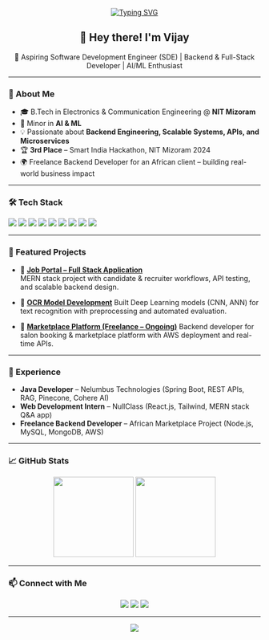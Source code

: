 <p align="center">
  <a href="https://git.io/typing-svg">
  <img src="https://readme-typing-svg.demolab.com?font=Fira+Code&weight=600&size=28&pause=1000&color=36BCF7&center=true&vCenter=true&width=700&lines=Hi++I'm+Masirapa+Vijay+Vardhan;Aspiring+Software+Development+Engineer;Backend+%7C+Full-Stack+Developer;AI+%26+ML+Enthusiast;Open+to+Exciting+Opportunities!" alt="Typing SVG" />
  </a>
</p>


<h2 align="center">👋 Hey there! I'm Vijay</h2>
<p align="center">
  🚀 Aspiring Software Development Engineer (SDE) | Backend & Full-Stack Developer | AI/ML Enthusiast
</p>

---

### 🌟 About Me
- 🎓 B.Tech in Electronics & Communication Engineering @ **NIT Mizoram**  
- 📘 Minor in **AI & ML**  
- 💡 Passionate about **Backend Engineering, Scalable Systems, APIs, and Microservices**  
- 🏆 **3rd Place** – Smart India Hackathon, NIT Mizoram 2024  
- 🌍 Freelance Backend Developer for an African client – building real-world business impact  

---

### 🛠️ Tech Stack
<p>
  <img src="https://img.shields.io/badge/Java-%23ED8B00?style=for-the-badge&logo=openjdk&logoColor=white" />
  <img src="https://img.shields.io/badge/Spring%20Boot-%236DB33F?style=for-the-badge&logo=springboot&logoColor=white" />
  <img src="https://img.shields.io/badge/Node.js-%23339933?style=for-the-badge&logo=nodedotjs&logoColor=white" />
  <img src="https://img.shields.io/badge/Express.js-%23000000?style=for-the-badge&logo=express&logoColor=white" />
  <img src="https://img.shields.io/badge/React-%2361DAFB?style=for-the-badge&logo=react&logoColor=black" />
  <img src="https://img.shields.io/badge/MongoDB-%2347A248?style=for-the-badge&logo=mongodb&logoColor=white" />
  <img src="https://img.shields.io/badge/MySQL-%2300758F?style=for-the-badge&logo=mysql&logoColor=white" />
  <img src="https://img.shields.io/badge/AWS-%23232F3E?style=for-the-badge&logo=amazonaws&logoColor=white" />
  <img src="https://img.shields.io/badge/Docker-%232496ED?style=for-the-badge&logo=docker&logoColor=white" />
</p>

---

### 🚀 Featured Projects
- 🔹 [**Job Portal – Full Stack Application**](https://github.com/vijay3063/Job-Portal-Website)  
  MERN stack project with candidate & recruiter workflows, API testing, and scalable backend design.  

- 🔹 [**OCR Model Development**](https://colab.research.google.com/drive/1hOWcc8Wg00uGa9AyouWXniChaI313u1h)
  Built Deep Learning models (CNN, ANN) for text recognition with preprocessing and automated evaluation.  

- 🔹 [**Marketplace Platform (Freelance – Ongoing)**](https://github.com/vijay3063/HOME-BONZENGA-Beauty-Appointment-Website)
  Backend developer for salon booking & marketplace platform with AWS deployment and real-time APIs.  

---

### 💼 Experience
- **Java Developer** – Nelumbus Technologies (Spring Boot, REST APIs, RAG, Pinecone, Cohere AI)  
- **Web Development Intern** – NullClass (React.js, Tailwind, MERN stack Q&A app)  
- **Freelance Backend Developer** – African Marketplace Project (Node.js, MySQL, MongoDB, AWS)  

---

### 📈 GitHub Stats
<p align="center">
  <img src="https://github-readme-stats.vercel.app/api?username=vijay3063&show_icons=true&theme=tokyonight" height="160px"/>
  <img src="https://github-readme-streak-stats.herokuapp.com/?user=vijay3063&theme=tokyonight" height="160px"/>
</p>

---

### 📫 Connect with Me
<p align="center">
  <a href="mailto:masirapavijayvardhan@gmail.com"><img src="https://img.shields.io/badge/Email-%23D14836?style=for-the-badge&logo=gmail&logoColor=white" /></a>
  <a href="http://www.linkedin.com/in/masirapa-vijay-vardhan"><img src="https://img.shields.io/badge/LinkedIn-%230077B5?style=for-the-badge&logo=linkedin&logoColor=white" /></a>
  <a href="https://github.com/vijay3063"><img src="https://img.shields.io/badge/GitHub-%23181717?style=for-the-badge&logo=github&logoColor=white" /></a>
</p>

---
<p align="center">
  <img src="https://capsule-render.vercel.app/api?type=waving&color=gradient&height=120&section=footer"/>
</p>

